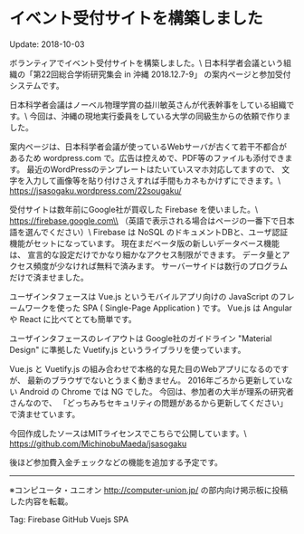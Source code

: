 # イベント受付サイトを構築しました

Update: 2018-10-03


ボランティアでイベント受付サイトを構築しました。\\
日本科学者会議という組織の「第22回総合学術研究集会 in 沖縄 2018.12.7-9」
の案内ページと参加受付システムです。

日本科学者会議はノーベル物理学賞の益川敏英さんが代表幹事をしている組織です。\\
今回は、沖縄の現地実行委員をしている大学の同級生からの依頼で作りました。

案内ページは、日本科学者会議が使っているWebサーバが古くて若干不都合があるため
wordpress.com で。広告は控えめで、PDF等のファイルも添付できます。
最近のWordPressのテンプレートはたいていスマホ対応してますので、
文字を入力して画像等を貼り付けさえすれば手間もカネもかけずにできます。\\
https://jsasogaku.wordpress.com/22sougaku/

受付サイトは数年前にGoogle社が買収した Firebase を使いました。\\
https://firebase.google.com\\
（英語で表示される場合はページの一番下で日本語を選んでください）\\
Firebase は NoSQL のドキュメントDBと、ユーザ認証機能がセットになっています。
現在まだベータ版の新しいデータベース機能は、
宣言的な設定だけでかなり細かなアクセス制限ができます。
データ量とアクセス頻度が少なければ無料で済みます。
サーバーサイドは数行のプログラムだけで済ませました。

ユーザインタフェースは Vue.js というモバイルアプリ向けの
JavaScript のフレームワークを使った SPA ( Single-Page Application ) です。
Vue.js は Angular や React に比べてとても簡単です。

ユーザインタフェースのレイアウトは
Google社のガイドライン "Material Design" に準拠した
Vuetify.js というライブラリを使っています。

Vue.js と Vuetify.js の組み合わせで本格的な見た目のWebアプリになるのですが、
最新のブラウザでないとうまく動きません。
2016年ごろから更新していない Android の Chrome では NG でした。
今回は、参加者の大半が理系の研究者さんなので、
「どっちみちセキュリティの問題があるから更新してください」
で済ませています。

今回作成したソースはMITライセンスでこちらで公開しています。\\
https://github.com/MichinobuMaeda/jsasogaku

後ほど参加費入金チェックなどの機能を追加する予定です。

---------
※コンピユータ・ユニオン http://computer-union.jp/ の部内向け掲示板に投稿した内容を転載。

Tag: Firebase GitHub Vuejs SPA
